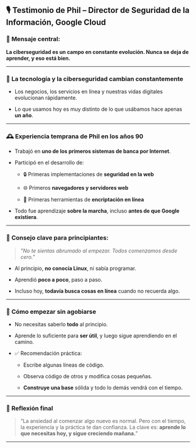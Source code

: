 
## 🎙️ Testimonio de Phil – Director de Seguridad de la Información, Google Cloud

### 🧠 **Mensaje central:**

**La ciberseguridad es un campo en constante evolución. Nunca se deja de aprender, y eso está bien.**

---

### 🔄 **La tecnología y la ciberseguridad cambian constantemente**

- Los negocios, los servicios en línea y nuestras vidas digitales evolucionan rápidamente.
    
- Lo que usamos hoy es muy distinto de lo que usábamos hace apenas **un año**.
    

---

### 🕰️ **Experiencia temprana de Phil en los años 90**

- Trabajó en **uno de los primeros sistemas de banca por Internet**.
    
- Participó en el desarrollo de:
    
    - 🔒 Primeras implementaciones de **seguridad en la web**
        
    - 🌐 Primeros **navegadores y servidores web**
        
    - 🔐 Primeras herramientas de **encriptación en línea**
        
- Todo fue aprendizaje **sobre la marcha**, incluso **antes de que Google existiera**.
    

---

### 💬 **Consejo clave para principiantes:**

> _"No te sientas abrumado al empezar. Todos comenzamos desde cero."_

- Al principio, **no conocía Linux**, ni sabía programar.
    
- Aprendió **poco a poco**, paso a paso.
    
- Incluso hoy, **todavía busca cosas en línea** cuando no recuerda algo.
    

---

### 🧩 **Cómo empezar sin agobiarse**

- No necesitas saberlo **todo** al principio.
    
- Aprende lo suficiente para **ser útil**, y luego sigue aprendiendo en el camino.
    
- ✅ Recomendación práctica:
    
    - Escribe algunas líneas de código.
        
    - Observa código de otros y modifica cosas pequeñas.
        
    - **Construye una base** sólida y todo lo demás vendrá con el tiempo.
        

---

### 🧭 **Reflexión final**

> “La ansiedad al comenzar algo nuevo es normal. Pero con el tiempo, la experiencia y la práctica te dan confianza. La clave es: **aprende lo que necesitas hoy, y sigue creciendo mañana.**”

---

